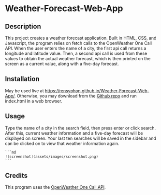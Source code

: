# Weather-Forecast-Web-App

## Description

This project creates a weather forecast application. Built in HTML, CSS, and Javascript, the program relies on fetch calls to the OpenWeather One Call API. When the user enters the name of a city, the first api call returns a longitude and latitude value. Then, a second api call is used from these values to obtain the actual weather forecast, which is then printed on the screen as a current value, along with a five-day forecast.

## Installation

May be used live at https://rensyphon.github.io/Weather-Forecast-Web-App/. Otherwise, you may download from the [Github repo](https://github.com/rensyphon/Weather-Forecast-Web-App) and run index.html in a web browser.

## Usage

Type the name of a city in the search field, then press enter or click search. After this, current weather information and a five-day forecast will be displayed on screen. Your last ten searches will be saved in the sidebar and can be clicked on to view that weather information again.

    ```md
    ![screenshot](assets/images/screenshot.png)
    ```

## Credits

This program uses the [OpenWeather One Call API](https://openweathermap.org/api/one-call-api).